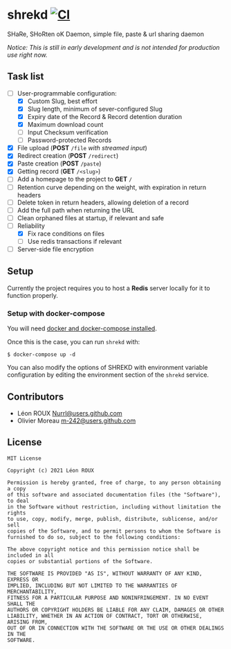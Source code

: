 # shrekd [![CI](https://github.com/Nurrl/shrekd/actions/workflows/ci.yml/badge.svg)](https://github.com/Nurrl/shrekd/actions/workflows/ci.yml)
SHaRe, SHoRten oK Daemon, simple file, paste &amp; url sharing daemon

*Notice: This is still in early development and is not intended for production use right now.*

## Task list
- [ ] User-programmable configuration:
    - [x] Custom Slug, best effort
    - [x] Slug length, minimum of sever-configured Slug
    - [x] Expiry date of the Record & Record detention duration
    - [x] Maximum download count
    - [ ] Input Checksum verification
    - [ ] Password-protected Records
- [x] File upload (**POST** `/file` *with streamed input*)
- [x] Redirect creation (**POST** `/redirect`)
- [x] Paste creation (**POST** `/paste`)
- [x] Getting record (**GET** `/<slug>`)
- [ ] Add a homepage to the project to **GET** `/`
- [ ] Retention curve depending on the weight, with expiration in return headers
- [ ] Delete token in return headers, allowing deletion of a record
- [ ] Add the full path when returning the URL
- [ ] Clean orphaned files at startup, if relevant and safe
- [ ] Reliability
    - [x] Fix race conditions on files
    - [ ] Use redis transactions if relevant
- [ ] Server-side file encryption

## Setup

Currently the project requires you to host a **Redis** server locally for it to function properly.

### Setup with docker-compose

You will need [docker and docker-compose installed](https://docs.docker.com/compose/install/).

Once this is the case, you can run `shrekd` with:

```shell
$ docker-compose up -d
```

You can also modify the options of SHREKD with environment variable configuration by
editing the environment section of the `shrekd` service.

## Contributors

- Léon ROUX <Nurrl@users.github.com>
- Olivier Moreau <m-242@users.github.com>

## License

```
MIT License

Copyright (c) 2021 Léon ROUX

Permission is hereby granted, free of charge, to any person obtaining a copy
of this software and associated documentation files (the "Software"), to deal
in the Software without restriction, including without limitation the rights
to use, copy, modify, merge, publish, distribute, sublicense, and/or sell
copies of the Software, and to permit persons to whom the Software is
furnished to do so, subject to the following conditions:

The above copyright notice and this permission notice shall be included in all
copies or substantial portions of the Software.

THE SOFTWARE IS PROVIDED "AS IS", WITHOUT WARRANTY OF ANY KIND, EXPRESS OR
IMPLIED, INCLUDING BUT NOT LIMITED TO THE WARRANTIES OF MERCHANTABILITY,
FITNESS FOR A PARTICULAR PURPOSE AND NONINFRINGEMENT. IN NO EVENT SHALL THE
AUTHORS OR COPYRIGHT HOLDERS BE LIABLE FOR ANY CLAIM, DAMAGES OR OTHER
LIABILITY, WHETHER IN AN ACTION OF CONTRACT, TORT OR OTHERWISE, ARISING FROM,
OUT OF OR IN CONNECTION WITH THE SOFTWARE OR THE USE OR OTHER DEALINGS IN THE
SOFTWARE.
```
